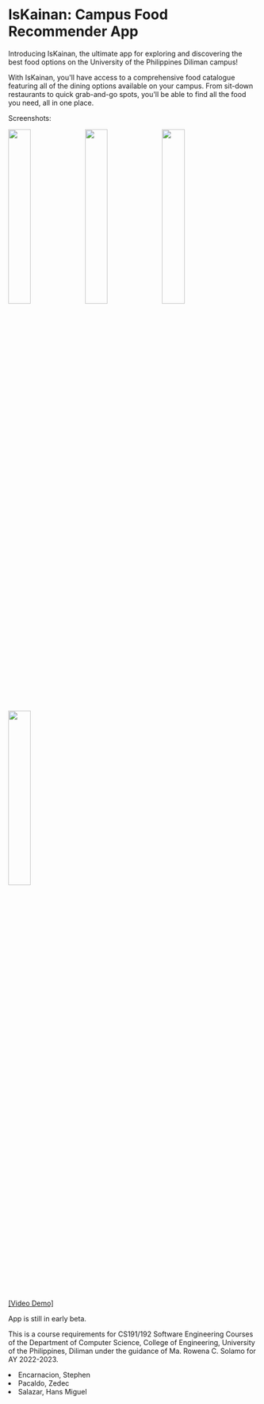 # IsKainan: Campus Food Recommender App

Introducing IsKainan, the ultimate app for exploring and discovering the best food options on the University of the Philippines Diliman campus!

With IsKainan, you'll have access to a comprehensive food catalogue featuring all of the dining options available on your campus. From sit-down restaurants to quick grab-and-go spots, you'll be able to find all the food you need, all in one place.

Screenshots:

<img src="https://user-images.githubusercontent.com/23215457/230276145-9c1ded35-2918-4874-8f63-40d90992fe7b.png" width=30% height=30%>
<img src="https://user-images.githubusercontent.com/23215457/230276196-049b838c-6522-44db-88f9-d1eb5c678f45.png" width=30% height=30%>
<img src="https://user-images.githubusercontent.com/23215457/230276166-cdb32a35-55db-481f-be5e-d7558ec038ff.png" width=30% height=30%>
<img src="https://user-images.githubusercontent.com/23215457/230276213-e6dabe96-b925-487e-8ff9-8e3c19d41a37.png" width=30% height=30%>

[[Video Demo]](https://drive.google.com/file/d/1AAe3iMHqot9fywAl-f6XgXMeb1lxkZjm/view?usp=sharing)

App is still in early beta.

This is a course requirements for CS191/192 Software Engineering Courses of the Department of Computer Science, College of Engineering, University of the Philippines, Diliman under the guidance of Ma. Rowena C. Solamo for AY 2022-2023.

<li>Encarnacion, Stephen</li>
<li>Pacaldo, Zedec</li> 
<li>Salazar, Hans Miguel</li>

